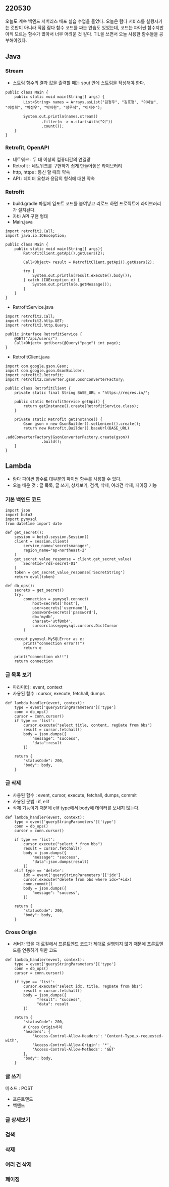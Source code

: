 ## 220530
오늘도 계속 백엔드 서버리스 배포 실습 수업을 들었다. 오늘은 람다 서비스를 실행시키는 것만이 아니라 직접 람다 함수 코드를 짜는 연습도 있었는데, 코드는 파이썬 함수지만 아직 모르는 함수가 많아서 너무 어려운 것 같다. TIL을 쓰면서 오늘 사용한 함수들을 공부해야겠다.

## Java
### Stream
- 스트림 함수의 결과 값을 출력할 때는 sout 안에 스트림을 작성해야 한다.
```
public class Main {
    public static void main(String[] args) {
        List<String> names = Arrays.asList("김정우", "김호정", "이하늘", "이정희", "박정우", "박지현", "정우석", "이지수");

        System.out.println(names.stream()
                .filter(n -> n.startsWith("이"))
                .count());
    }
}
```
### Retrofit, OpenAPI
- 네트워크 : 두 대 이상의 컴퓨터간의 연결망
- Retrofit : 네트워크를 구현하기 쉽게 만들어놓은 라이브러리
- http, https : 통신 할 때의 약속
- API : 데이터 요청과 응답의 형식에 대한 약속


### Retrofit
- build.gradle 파일에 임포트 코드를 붙여넣고 리로드 하면 프로젝트에 라이브러리가 설치된다.
- 자바 API 구현 형태 
- Main.java
```
import retrofit2.Call;
import java.io.IOException;

public class Main {
    public static void main(String[] args){
        RetrofitClient.getApi().getUsers(2);

        Call<Object> result = RetrofitClient.getApi().getUsers(2);

        try {
            System.out.println(result.execute().body());
        } catch (IOException e) {
            System.out.println(e.getMessage());
        }
    }
}
```
- RetrofitService.java
```
import retrofit2.Call;
import retrofit2.http.GET;
import retrofit2.http.Query;

public interface RetrofitService {
    @GET("/api/users/")
    Call<Object> getUsers(@Query("page") int page);
}
```

- RetrofitClient.java
```
import com.google.gson.Gson;
import com.google.gson.GsonBuilder;
import retrofit2.Retrofit;
import retrofit2.converter.gson.GsonConverterFactory;

public class RetrofitClient {
    private static final String BASE_URL = "https://reqres.in/";

    public static RetrofitService getApi() {
        return getInstance().create(RetrofitService.class);
    }

    private static Retrofit getInstance() {
        Gson gson = new GsonBuilder().setLenient().create();
        return new Retrofit.Builder().baseUrl(BASE_URL)
                .addConverterFactory(GsonConverterFactory.create(gson))
                .build();
    }
}
```

## Lambda
- 람다 파이썬 함수로 대부분의 파이썬 함수를 사용할 수 있다.
- 오늘 배운 것 : 글 목록, 글 쓰기, 상세보기, 검색, 삭제, 여러건 삭제, 페이징 기능

### 기본 백엔드 코드
```
import json
import boto3
import pymysql
from datetime import date

def get_secret():
    session = boto3.session.Session()
    client = session.client(
        service_name='secretsmanager',
        region_name="ap-northeast-2"
    )
    get_secret_value_response = client.get_secret_value(
        SecretId='rds-secret-01'
    )
    token = get_secret_value_response['SecretString']
    return eval(token)

def db_ops():
    secrets = get_secret()
    try:
        connection = pymysql.connect(
            host=secrets['host'],
            user=secrets['username'],
            password=secrets['password'],
            db='mydb',
            charset='utf8mb4',
            cursorclass=pymysql.cursors.DictCursor
        )

    except pymysql.MySQLError as e:
        print("connection error!!")
        return e

    print("connection ok!!")
    return connection
```

### 글 목록 보기
- 파라미터 : event, context
- 사용된 함수 : cursor, execute, fetchall, dumps
```
def lambda_handler(event, context):
    type = event['queryStringParameters']['type']
    conn = db_ops()
    cursor = conn.cursor()
    if type == 'list':
        cursor.execute("select title, content, regDate from bbs")
        result = cursor.fetchall()
        body = json.dumps({
            "message": "success",
            "data":result
        })

    return {
        "statusCode": 200,
        "body": body,
    }
```

### 글 삭제
- 사용된 함수 : event, cursor, execute, fetchall, dumps, commit
- 사용된 문법 : if, elif
- 삭제 기능이기 때문에 elif type에서 body에 데이터를 보내지 않는다. 
```
def lambda_handler(event, context):
    type = event['queryStringParameters']['type']
    conn = db_ops()
    cursor = conn.cursor()

    if type == 'list':
        cursor.execute("select * from bbs")
        result = cursor.fetchall()
        body = json.dumps({
            "message": "success",
            "data":json.dumps(result)
        })
    elif type == 'delete':
        idx = event['queryStringParameters']['idx']
        cursor.execute("delete from bbs where idx="+idx)
        conn.commit()
        body = json.dumps({
            "message": "success",
        })

    return {
        "statusCode": 200,
        "body": body,
    }
```

### Cross Origin 
- 서버가 없을 때 로컬에서 프론트엔드 코드가 제대로 실행되지 않기 때문에 프론트엔드를 연동하기 위한 코드 

```
def lambda_handler(event, context):
    type = event['queryStringParameters']['type']
    conn = db_ops()
    cursor = conn.cursor()

    if type == 'list':
        cursor.execute("select idx, title, regDate from bbs")
        result = cursor.fetchall()
        body = json.dumps({
              "result": "success",
              "data": result
        })

    return {
        "statusCode": 200,
        # Cross Origin처리
        'headers': {
            'Access-Control-Allow-Headers': 'Content-Type,x-requested-with',
            'Access-Control-Allow-Origin': '*',
            'Access-Control-Allow-Methods': 'GET'
        },
        "body": body,
    }
```

### 글 쓰기
메소드 : POST
- 프론트엔드
- 백엔드

### 글 상세보기
### 검색
### 삭제
### 여러 건 삭제
### 페이징